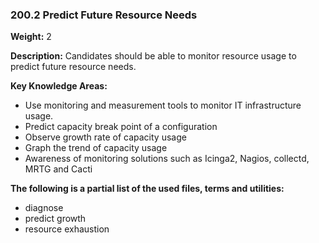 ### **200.2 Predict Future Resource Needs**

**Weight:** 2

**Description:** Candidates should be able to monitor resource usage to predict future resource needs.

**Key Knowledge Areas:**

* Use monitoring and measurement tools to monitor IT infrastructure usage.
* Predict capacity break point of a configuration
* Observe growth rate of capacity usage
* Graph the trend of capacity usage
* Awareness of monitoring solutions such as Icinga2, Nagios, collectd, MRTG and Cacti

**The following is a partial list of the used files, terms and utilities:**

* diagnose
* predict growth
* resource exhaustion



